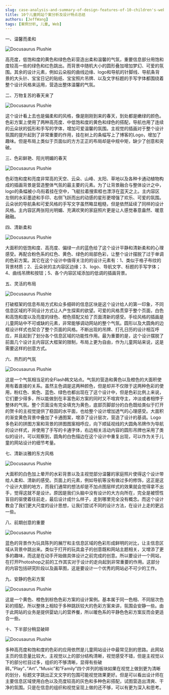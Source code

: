 ```yaml
---
slug: case-analysis-and-summary-of-design-features-of-10-children's-websites
title: 10个儿童网站个案分析及设计特点总结
authors: [JeffWang]
tags: [案例分析, 儿童, Web]
---
```


一、温馨而柔和

![Docusaurus Plushie](./1.jpeg)

高亮度，低饱和度的黄色和绿色色彩营造出柔和温馨的气氛，重要信息部分用饱和度较高一些的绿色和红色跳出。而背景中随机大小的圆形叠加增加梦幻、可爱的氛围。其余的设计元素，例如云朵般的曲线边缘、logo和导航的针脚线、导航条背景的大头针、宝宝日记的贴纸、宝宝照片吊牌、以及文字标题的手写字体都围绕着整个设计风格来运用，营造出整体温馨的气氛。

二、万物复苏的春天来了

![Docusaurus Plushie](./2.jpeg)

这个设计看上去也是偏柔和的风格，像是刚刚到来的春天，到处都是嫩绿的颜色。色彩方案上使用了两种高亮度、中低饱和度的黄色和绿色的搭配，导航也用了连续的云朵状的弧形和手写的字体，增加可爱温馨的氛围。主视觉的插画对于整个设计氛围的提升起到了非常重要的作用，挂在树上的条幅写上了博客的Logo，增加了趣味。但是布局上类似于页面似的方方正正的布局却是中规中矩，缺少了创意和突破。

三、色彩鲜艳、阳光明媚的春天

![Docusaurus Plushie](./3.jpeg)

色彩饱和度和亮度非常高的天空、云朵、山峰、太阳、草地以及各种卡通动植物构成的插画背景是营造整体气氛的最主要的元素。为了让背景融合与整体设计之中，logo的条幅被小鸟衔着挂在空中，飞艇拉着搜索框也漂浮在蓝天之上。主内容区左侧的水彩墨迹和手印、右侧飞跃而出的动感的星形更增强了欢乐、可爱的氛围。云朵状的导航条和可爱风格的手写文字虽然略显粗糙，但是依然延续了同样的设计风格。主内容区两张阳光明媚、充满欢笑的家庭照片更是让人感觉春意盎然、暖意融融。

四、清新柔和

![Docusaurus Plushie](./4.jpeg)

大面积的低饱和度、高亮度、偏绿一点的蓝色给了这个设计平静和清新柔和的心理感受。再配合粉色系的红色、黄色、绿色的局部色彩，让整个设计摆脱了过于单调的色彩方案。其它在这个设计中值得关注的的设计元素有：1、类似于格子布纹的背景材质；2、云朵状的主内容区边缘；3、logo、导航文字、标题的手写字体；4、曲线吊牌和按钮；5、各个内容区域添加的低调的插画背景。

五、灵活的布局

![Docusaurus Plushie](./5.jpeg)

打破框架的信息布局方式和众多细碎的信息区块是这个设计给人的第一印象，不同信息区域的不同设计方式让人产生探索的欲望。可爱的风格贯穿于整个页面，白色和高饱和度以及亮度的绿色、橙色搭配又给了页面清新的感受。手绘风格的插画是儿童网站中不可或缺的元素，非常能够调动网站的整个气氛。圆形以及大圆角的边框设计样式也契合了整个页面的风格。不断出现的吊牌、打孔日历的设计相互呼应，并且起到了划分各个信息区域的功能性作用。最为重要的是，这个设计摆脱了前面几个设计主内容区大框架的限制，布局上更为自由，作为儿童网站来说，这是需要这样的创意方式。

六、热烈的气氛

![Docusaurus Plushie](./6.jpeg)

这是一个气氛相当足的全Flash韩文站点。气氛的营造和黄色以及橙色的大面积使用有着直接的关系。虽然主色调是这两种颜色，但是却并不仅限于这两种色彩的使用，粉红色、紫色、蓝色、绿色也都出现在了这个设计中，但是色彩比例上来说，它们要少得多，所以能做到在丰富色彩方案的同时又不喧宾夺主，冲淡或者相悖于整体的气氛。整个页面没有完全填充为黄色，底部页脚部分的白色既给类似于打开的贺卡的主视觉提供了稳固的水平面，也给整个设计增加透气的心理感受。大面积的渐变黄色背景中叠加了卡通图案，增添了设计层次，营造了设计的基调。Logo多色彩的拼图方案和背景的拼图图案相呼应，向下顺延视线的大圆角吊牌作为导航的设计样式，并使用了手写的卡通字体，右边相关活动内容的圆形吊牌也采用了类似的设计。可以观察到，圆角的白色描边在这个设计中重复出现，可以作为关于儿童的网站设计的细节考量。

七、清新淡雅的东方风格

![Docusaurus Plushie](./7.jpeg)

大面积的白色加上晕开的水彩背景以及主视觉部分温馨的家庭照片使得这个设计带给人柔和、清新的感受。页面上的元素，例如导航等没有做过多的修饰，这正是这个设计大胆的地方，而我们通常的想法却是不加点图层样式的效果就会觉得拿不出手，觉得这就不是设计。原因是我们头脑中没有设计的大方向所在，完全是被惯性盲目的驱使着往前走，最后设计成什么样子，走到哪里完全没有概念。而这个设计教会了我们更大尺度的设计思想，让我们尝试不同的设计方法，在设计上走的更远一些。

八、前期创意的重要

![Docusaurus Plushie](./8.jpeg)

蓝色的背景作为玩具陈列的展厅和主信息区域的色彩形成鲜明的对比，让主信息区域从背景中跳出来。类似于打开的玩具盒子的创意既和网站主题相关，又增添了更多的趣味，而这是在动手开始做具体设计之前完成的创意。所以要设计一个网站，在打开Photoshop之前的工作其实对于设计的走向起到非常重要的作用。这部分的内容包括研究阶段以及画草图，这是要设计一个优秀的网站必不可少的工作。

九、安静的色彩方案

![Docusaurus Plushie](./9.jpeg)

这是一个黄色、橙色到棕色色彩方案的设计案例。基本属于同一色相、不同层次色彩的搭配，所以整体上相较于多种跳跃较大的色彩方案来讲，氛围会安静一些。由于此网站的业务是提供婴幼儿的营养餐，所以暖色系的平静色色彩方案反而会更适合一些。

十、下半部分稍显破碎

![Docusaurus Plushie](./10.jpeg)

多种高亮度和饱和度的色彩的应用依然是儿童网站设计中最常见到的思路。此网站主页的信息量比较大，主视觉以上的部分结构清晰，视觉感受不错，但是主视觉以下的部分栏目过多，组织的不够清晰，显得有些破碎。”Play”、”Art”、”Music”和”Family”四个并列的板块如果在视觉上做到更为清晰的划分，标题文字跳出正文文字的包围可能视觉效果更好。但是可以看出设计师在主要信息区域使用白色以及亮度较高的灰色和多种色彩搭配，试图营造出清爽、干净的氛围。只是在信息的组织和视觉呈现上做的还不够，可以有更为深入和思考。

